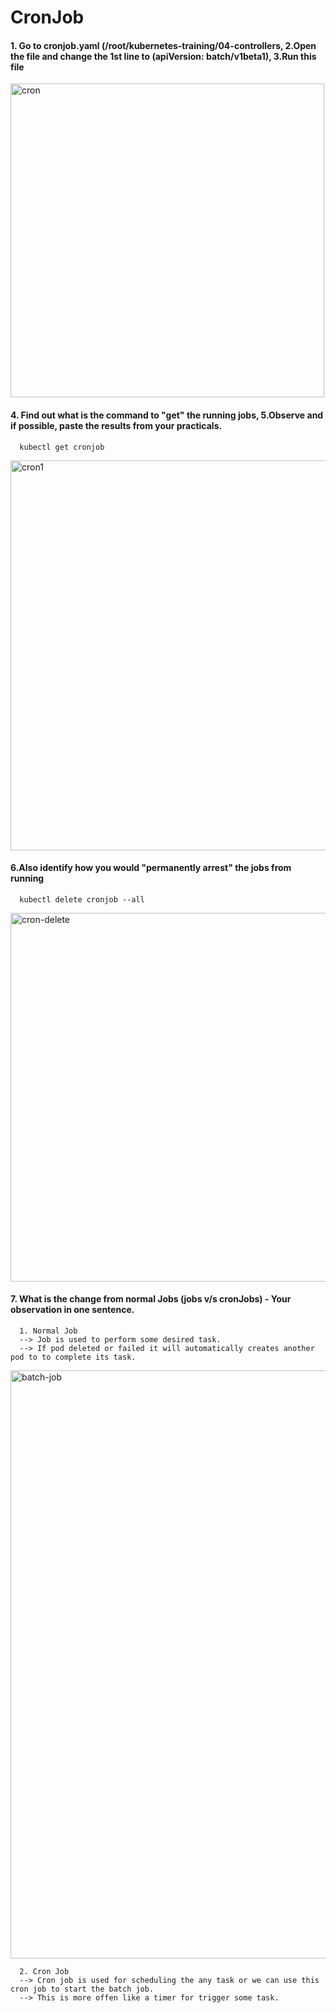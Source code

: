 
# CronJob

#### 1. Go to cronjob.yaml (/root/kubernetes-training/04-controllers, 2.Open the file and change the 1st line to (apiVersion: batch/v1beta1), 3.Run this file

<img width="502" alt="cron" src="https://user-images.githubusercontent.com/9497448/171050333-22c6dc3b-01e7-4b48-8c94-fdc8cd36c01d.PNG">

#### 4. Find out what is the command to "get" the running jobs, 5.Observe and if possible, paste the results from your practicals.

      kubectl get cronjob

<img width="624" alt="cron1" src="https://user-images.githubusercontent.com/9497448/171052681-ffadf037-e55b-405f-81e4-b14c22df9bcb.PNG">

#### 6.Also identify how you would "permanently arrest" the jobs from running

      kubectl delete cronjob --all

<img width="590" alt="cron-delete" src="https://user-images.githubusercontent.com/9497448/171052868-37a9c040-f348-4ea5-8065-9d8740e09e7e.PNG">

#### 7. What is the change from normal Jobs (jobs v/s cronJobs) - Your observation in one sentence.

      1. Normal Job
      --> Job is used to perform some desired task. 
      --> If pod deleted or failed it will automatically creates another pod to to complete its task.
      
<img width="941" alt="batch-job" src="https://user-images.githubusercontent.com/9497448/171054381-4d31d574-98fb-40ac-843a-fa59a7fb7075.PNG">

      2. Cron Job
      --> Cron job is used for scheduling the any task or we can use this cron job to start the batch job.
      --> This is more offen like a timer for trigger some task.
      
 

